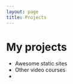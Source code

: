 ```yaml
---
layout: page
title: Projects
---
```


# My projects

* Awesome static sites
* Other video courses
* 
